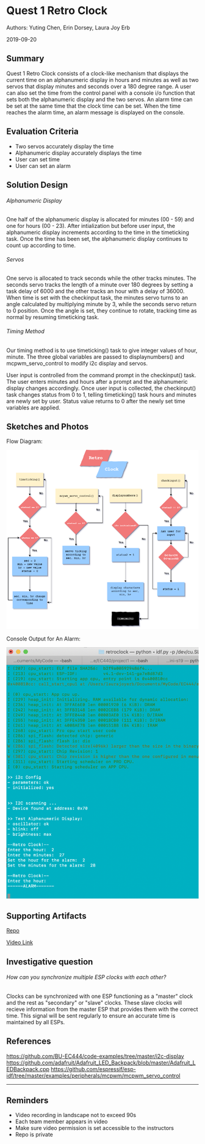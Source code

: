 # Quest 1 Retro Clock
Authors: Yuting Chen, Erin Dorsey, Laura Joy Erb

2019-09-20

## Summary
Quest 1 Retro Clock consists of a clock-like mechanism that displays the current time on an alphanumeric display in hours and minutes as well as two servos that display minutes and seconds over a 180 degree range. A user can also set the time from the control panel with a console i/o function that sets both the alphanumeric display and the two servos. An alarm time can be set at the same time that the clock time can be set. When the time reaches the alarm time, an alarm message is displayed on the console.


## Evaluation Criteria
- Two servos accurately display the time
- Alphanumeric display accurately displays the time
- User can set time
- User can set an alarm

## Solution Design
###### Alphanumeric Display
One half of the alphanumeric display is allocated for minutes (00 - 59) and one for hours (00 - 23). After intialization but before user input, the alphanumeric display increments according to the time in the timeticking task. Once the time has been set, the alphanumeric display continues to count up according to time. 

###### Servos 
One servo is allocated to track seconds while the other tracks minutes. The seconds servo tracks the length of a minute over 180 degrees by setting a task delay of 6000 and the other tracks an hour with a delay of 36000. When time is set with the checkinput task, the minutes servo turns to an angle calculated by multiplying minute by 3, while the seconds servo return to 0 position. Once the angle is set, they continue to rotate, tracking time as normal by resuming timeticking task. 

###### Timing Method 
Our timing method is to use timeticking() task to give integer values of hour, minute. The three global variables are passed to displaynumbers() and mcpwm_servo_control to modify i2c display and servos. 

User input is controlled from the command prompt in the checkinput() task. The user enters minutes and hours after a prompt and the alphanumeric display changes accordingly. Once user input is collected, the checkinput() task changes status from 0 to 1, telling timeticking() task hours and minutes are newly set by user. Status value returns to 0 after the newly set time variables are applied. 

## Sketches and Photos
Flow Diagram:

![Flow Diagram](./images/ec444_quest1.png)

Console Output for An Alarm:


![Alarm Output](./images/alarm_console.png)

## Supporting Artifacts
[Repo](https://github.com/BU-EC444/Team18-Chen-Dorsey-Erb/edit/master/quest-1)

[Video Link](https://drive.google.com/open?id=1eJ9ZWE4Y3rQb74IJ_91syjoeEhrUA0Ml)

## Investigative question
###### How can you synchronize multiple ESP clocks with each other?
Clocks can be synchronized with one ESP functioning as a "master" clock and the rest as "secondary" or "slave" clocks. These slave clocks will recieve information from the master ESP that provides them with the correct time. This signal will be sent regularly to ensure an accurate time is maintained by all ESPs. 

## References
https://github.com/BU-EC444/code-examples/tree/master/i2c-display
https://github.com/adafruit/Adafruit_LED_Backpack/blob/master/Adafruit_LEDBackpack.cpp
https://github.com/espressif/esp-idf/tree/master/examples/peripherals/mcpwm/mcpwm_servo_control

-----

## Reminders

- Video recording in landscape not to exceed 90s
- Each team member appears in video
- Make sure video permission is set accessible to the instructors
- Repo is private
